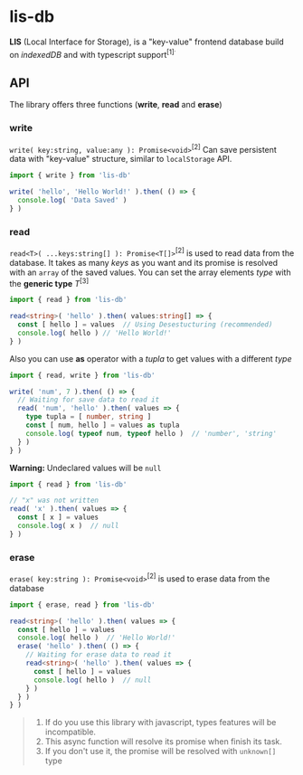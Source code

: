 # lis-db
**LIS** (Local Interface for Storage), is a "key-value" frontend database build on *indexedDB* and with typescript support<sup>[1]<sup>.

## API
The library offers three functions (**write**, **read** and **erase**)

### write
`write( key:string, value:any ): Promise<void>`<sup>[2]</sup> Can save persistent data with "key-value" structure, similar to `localStorage` API.
``` typescript
import { write } from 'lis-db'

write( 'hello', 'Hello World!' ).then( () => {
  console.log( 'Data Saved' )
} )
```

### read
`read<T>( ...keys:string[] ): Promise<T[]>`<sup>[2]</sup> is used to read data from the database. It takes as many *keys* as you want and its promise is resolved with an `array` of the saved values. You can set the array elements *type* with the **generic type** *T*<sup>[3]</sup>
``` typescript
import { read } from 'lis-db'

read<string>( 'hello' ).then( values:string[] => {
  const [ hello ] = values  // Using Desestucturing (recommended)
  console.log( hello ) // 'Hello World!'
} )
```
Also you can use **as** operator with a *tupla* to get values with a different *type*
``` typescript
import { read, write } from 'lis-db'

write( 'num', 7 ).then( () => {
  // Waiting for save data to read it
  read( 'num', 'hello' ).then( values => {
    type tupla = [ number, string ]
    const [ num, hello ] = values as tupla
    console.log( typeof num, typeof hello )  // 'number', 'string'
  } )
} )
```
**Warning:** Undeclared values will be `null`
``` typescript
import { read } from 'lis-db'

// "x" was not written
read( 'x' ).then( values => {
  const [ x ] = values
  console.log( x )  // null
} )
```

### erase
`erase( key:string ): Promise<void>`<sup>[2]</sup> is used to erase data from the database
``` typescript
import { erase, read } from 'lis-db'

read<string>( 'hello' ).then( values => {
  const [ hello ] = values
  console.log( hello )  // 'Hello World!'
  erase( 'hello' ).then( () => {
    // Waiting for erase data to read it
    read<string>( 'hello' ).then( values => {
      const [ hello ] = values
      console.log( hello )  // null
    } )
  } )
} )
```

> 1. If do you use this library with javascript, types features will be incompatible.
> 2. This async function will resolve its promise when finish its task.
> 3. If you don't use it, the promise will be resolved with `unknown[]` type